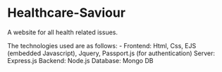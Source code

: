 # Healthcare-Saviour
A website for all health related issues.

The technologies used are as follows: -
Frontend: Html, Css, EJS (embedded Javascript), Jquery, Passport.js (for
authentication)
Server: Express.js
Backend: Node.js
Database: Mongo DB
